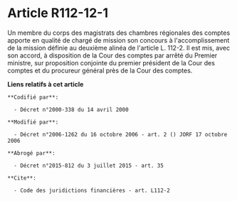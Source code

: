 # Article R112-12-1

Un membre du corps des magistrats des chambres régionales des comptes apporte en qualité de chargé de mission son concours à
l'accomplissement de la mission définie au deuxième alinéa de l'article L. 112-2. Il est mis, avec son accord, à disposition
de la Cour des comptes par arrêté du Premier ministre, sur proposition conjointe du premier président de la Cour des comptes
et du procureur général près de la Cour des comptes.

**Liens relatifs à cet article**

	**Codifié par**:

	  - Décret n°2000-338 du 14 avril 2000

	**Modifié par**:

	  - Décret n°2006-1262 du 16 octobre 2006 - art. 2 () JORF 17 octobre 2006

	**Abrogé par**:

	  - Décret n°2015-812 du 3 juillet 2015 - art. 35

	**Cite**:

	  - Code des juridictions financières - art. L112-2
